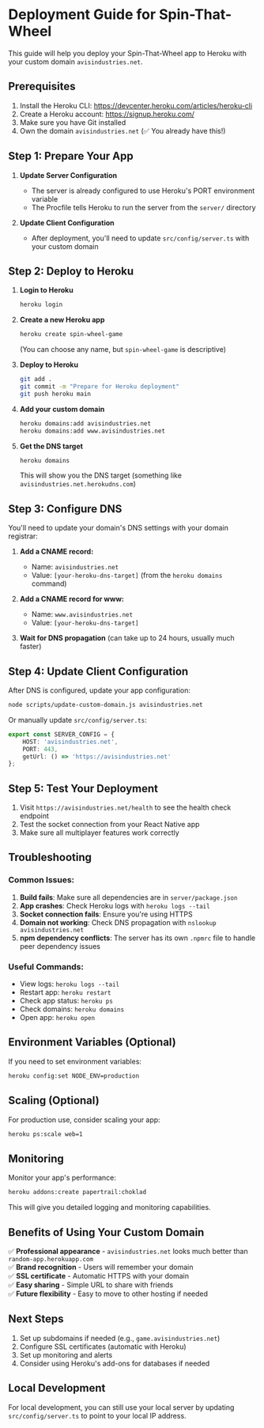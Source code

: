# Deployment Guide for Spin-That-Wheel

This guide will help you deploy your Spin-That-Wheel app to Heroku with your custom domain `avisindustries.net`.

## Prerequisites

1. Install the Heroku CLI: https://devcenter.heroku.com/articles/heroku-cli
2. Create a Heroku account: https://signup.heroku.com/
3. Make sure you have Git installed
4. Own the domain `avisindustries.net` (✅ You already have this!)

## Step 1: Prepare Your App

1. **Update Server Configuration**
   - The server is already configured to use Heroku's PORT environment variable
   - The Procfile tells Heroku to run the server from the `server/` directory

2. **Update Client Configuration**
   - After deployment, you'll need to update `src/config/server.ts` with your custom domain

## Step 2: Deploy to Heroku

1. **Login to Heroku**
   ```bash
   heroku login
   ```

2. **Create a new Heroku app**
   ```bash
   heroku create spin-wheel-game
   ```
   (You can choose any name, but `spin-wheel-game` is descriptive)

3. **Deploy to Heroku**
   ```bash
   git add .
   git commit -m "Prepare for Heroku deployment"
   git push heroku main
   ```

4. **Add your custom domain**
   ```bash
   heroku domains:add avisindustries.net
   heroku domains:add www.avisindustries.net
   ```

5. **Get the DNS target**
   ```bash
   heroku domains
   ```
   This will show you the DNS target (something like `avisindustries.net.herokudns.com`)

## Step 3: Configure DNS

You'll need to update your domain's DNS settings with your domain registrar:

1. **Add a CNAME record:**
   - Name: `avisindustries.net`
   - Value: `[your-heroku-dns-target]` (from the `heroku domains` command)

2. **Add a CNAME record for www:**
   - Name: `www.avisindustries.net`
   - Value: `[your-heroku-dns-target]`

3. **Wait for DNS propagation** (can take up to 24 hours, usually much faster)

## Step 4: Update Client Configuration

After DNS is configured, update your app configuration:

```bash
node scripts/update-custom-domain.js avisindustries.net
```

Or manually update `src/config/server.ts`:

```typescript
export const SERVER_CONFIG = {
    HOST: 'avisindustries.net',
    PORT: 443,
    getUrl: () => 'https://avisindustries.net'
};
```

## Step 5: Test Your Deployment

1. Visit `https://avisindustries.net/health` to see the health check endpoint
2. Test the socket connection from your React Native app
3. Make sure all multiplayer features work correctly

## Troubleshooting

### Common Issues:

1. **Build fails**: Make sure all dependencies are in `server/package.json`
2. **App crashes**: Check Heroku logs with `heroku logs --tail`
3. **Socket connection fails**: Ensure you're using HTTPS
4. **Domain not working**: Check DNS propagation with `nslookup avisindustries.net`
5. **npm dependency conflicts**: The server has its own `.npmrc` file to handle peer dependency issues

### Useful Commands:

- View logs: `heroku logs --tail`
- Restart app: `heroku restart`
- Check app status: `heroku ps`
- Check domains: `heroku domains`
- Open app: `heroku open`

## Environment Variables (Optional)

If you need to set environment variables:

```bash
heroku config:set NODE_ENV=production
```

## Scaling (Optional)

For production use, consider scaling your app:

```bash
heroku ps:scale web=1
```

## Monitoring

Monitor your app's performance:

```bash
heroku addons:create papertrail:choklad
```

This will give you detailed logging and monitoring capabilities.

## Benefits of Using Your Custom Domain

✅ **Professional appearance** - `avisindustries.net` looks much better than `random-app.herokuapp.com`  
✅ **Brand recognition** - Users will remember your domain  
✅ **SSL certificate** - Automatic HTTPS with your domain  
✅ **Easy sharing** - Simple URL to share with friends  
✅ **Future flexibility** - Easy to move to other hosting if needed  

## Next Steps

1. Set up subdomains if needed (e.g., `game.avisindustries.net`)
2. Configure SSL certificates (automatic with Heroku)
3. Set up monitoring and alerts
4. Consider using Heroku's add-ons for databases if needed

## Local Development

For local development, you can still use your local server by updating `src/config/server.ts` to point to your local IP address. 